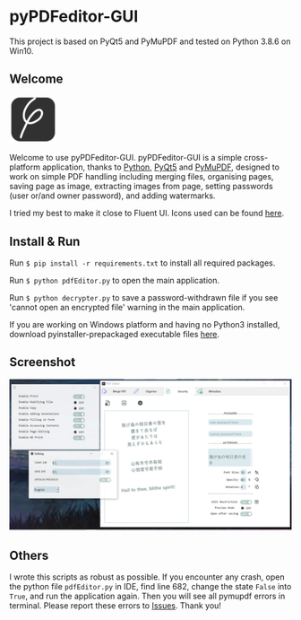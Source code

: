 # pyPDFeditor-GUI

This project is based on PyQt5 and PyMuPDF and tested on Python 3.8.6 on Win10.

## Welcome

<img src=".\ico\pdf icon.svg" style="zoom: 33%;" />

Welcome to use pyPDFeditor-GUI. pyPDFeditor-GUI is a simple cross-platform application, thanks to [Python](https://www.python.org/), [PyQt5](https://www.riverbankcomputing.com/software/pyqt/) and [PyMuPDF](https://github.com/pymupdf/PyMuPDF), designed to work on simple PDF handling including merging files, organising pages, saving page as image, extracting images from page, setting passwords (user or/and owner password), and adding watermarks.

I tried my best to make it close to Fluent UI. Icons used can be found [here](https://fluenticons.co/). 

## Install & Run
Run `$ pip install -r requirements.txt` to install all required packages.

Run `$ python pdfEditor.py` to open the main application.

Run `$ python decrypter.py` to save a password-withdrawn file if you see 'cannot open an encrypted file' warning in the main application.

If you are working on Windows platform and having no Python3 installed, download pyinstaller-prepackaged executable files [here](https://github.com/Augus1999/pyPDFeditor-GUI/releases).

## Screenshot
<img src="./ico/workspace.jpg" width="600" alt="whole windows"/>

## Others

I wrote this scripts as robust as possible. If you encounter any crash, open the python file `pdfEditor.py` in IDE, find line 682, change the state `False` into `True`, and run the application again. Then you will see all pymupdf errors in terminal. Please report these errors to [Issues](https://github.com/Augus1999/pyPDFeditor-GUI/issues). Thank you!

